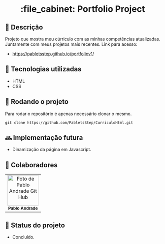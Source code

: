 <h1 align="center">:file_cabinet: Portfolio Project</h1>

## :memo: Descrição
Projeto que mostra meu cúrriculo com as minhas competências atualizadas.<br>
Juntamente com meus projetos mais recentes.
Link para acesso:
* https://pabletsstep.github.io/portfoliov1/

<!--## :books: Funcionalidades
//* <b>Funcionalidade 1</b>: O que essa funcionalidade faz?-->

## :wrench: Tecnologias utilizadas
* HTML
* CSS

## :rocket: Rodando o projeto
Para rodar o repositório é apenas necessário clonar o mesmo.
```
git clone https://github.com/PabletsStep/CurriculoHtml.git
```
## :soon: Implementação futura
* Dinamização da página em Javascript.

## :handshake: Colaboradores
<table>
  <tr>
    <td align="center">
      <a href="http://github.com/pabletsstep">
        <img src="https://avatars.githubusercontent.com/u/139282386?v=4" width="100px;" alt="Foto de Pablo Andrade Git Hub"/><br>
        <sub>
          <b>Pablo Andrade</b>
        </sub>
      </a>
    </td>
  </tr>
</table>

## :dart: Status do projeto
* Concluído.
